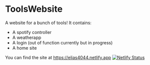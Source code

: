 # ToolsWebsite
A website for a bunch of tools!
It contains:
 - A spotify controller
 - A weatherapp
 - A login (out of function currently but in progress)
 - A home site

You can find the site at https://elias4044.netlify.app
[![Netlify Status](https://api.netlify.com/api/v1/badges/ede13330-0abe-4855-8354-3417d6487a16/deploy-status)](https://app.netlify.com/sites/elias4044/deploys)